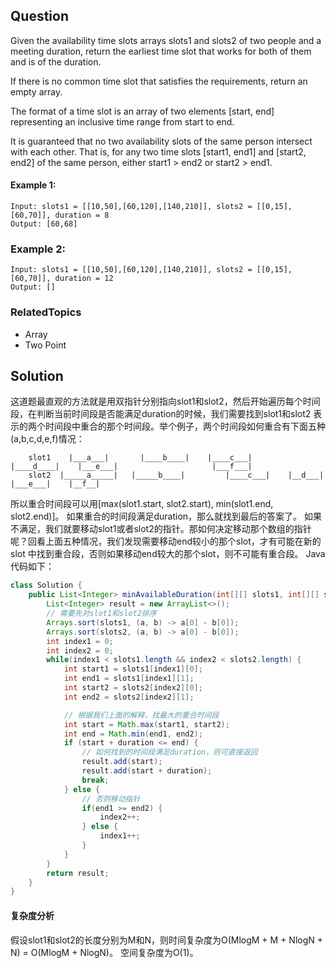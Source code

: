 ## Question

Given the availability time slots arrays slots1 and slots2 of two people and a meeting duration, return the
earliest time slot that works for both of them and is of the duration.

If there is no common time slot that satisfies the requirements, return an empty array.

The format of a time slot is an array of two elements [start, end] representing an inclusive time range from start to
end.

It is guaranteed that no two availability slots of the same person intersect with each other. That is, for any two time
slots [start1, end1] and [start2, end2] of the same person, either start1 > end2 or start2 > end1.

#### Example 1:
```text
Input: slots1 = [[10,50],[60,120],[140,210]], slots2 = [[0,15],[60,70]], duration = 8
Output: [60,68]
```

### Example 2:
```text
Input: slots1 = [[10,50],[60,120],[140,210]], slots2 = [[0,15],[60,70]], duration = 12
Output: []
```

### RelatedTopics

* Array
* Two Point

## Solution

这道题最直观的方法就是用双指针分别指向slot1和slot2，然后开始遍历每个时间段，在判断当前时间段是否能满足duration的时候，我们需要找到slot1和slot2
表示的两个时间段中重合的那个时间段。举个例子，两个时间段如何重合有下面五种(a,b,c,d,e,f)情况：
```text
    slot1    |___a___|       |____b____|    |____c___|      |____d____|    |___e___|                     |___f___|
    slot2  |_____a_____|   |_____b____|         |____c___|    |__d___|               |___e___|    |__f__|
```
所以重合时间段可以用[max(slot1.start, slot2.start), min(slot1.end, slot2.end)]。 如果重合的时间段满足duration，那么就找到最后的答案了。
如果不满足，我们就要移动slot1或者slot2的指针。那如何决定移动那个数组的指针呢？回看上面五种情况，我们发现需要移动end较小的那个slot，才有可能在新的slot
中找到重合段，否则如果移动end较大的那个slot，则不可能有重合段。 Java代码如下：

```java
class Solution {
    public List<Integer> minAvailableDuration(int[][] slots1, int[][] slots2, int duration) {
        List<Integer> result = new ArrayList<>();
        // 需要先对slot1和slot2排序
        Arrays.sort(slots1, (a, b) -> a[0] - b[0]);
        Arrays.sort(slots2, (a, b) -> a[0] - b[0]);
        int index1 = 0;
        int index2 = 0;
        while(index1 < slots1.length && index2 < slots2.length) {
            int start1 = slots1[index1][0];
            int end1 = slots1[index1][1];
            int start2 = slots2[index2][0];
            int end2 = slots2[index2][1];

            // 根据我们上面的解释，找最大的重合时间段
            int start = Math.max(start1, start2);
            int end = Math.min(end1, end2);
            if (start + duration <= end) {
                // 如何找到的时间段满足duration，则可直接返回
                result.add(start);
                result.add(start + duration);
                break;
            } else {
                // 否则移动指针
                if(end1 >= end2) {
                    index2++;
                } else {
                    index1++;
                }
            }
        }
        return result;
    }
}
```

#### 复杂度分析
假设slot1和slot2的长度分别为M和N，则时间复杂度为O(MlogM + M + NlogN + N) = O(MlogM + NlogN)。 空间复杂度为O(1)。